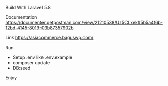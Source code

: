 Build With Laravel 5.8

Documentation
https://documenter.getpostman.com/view/21210538/Uz5CLxek#5b5a4f6b-12bd-4145-8019-03b87357902b

Link
https://asiacommerce.baguswp.com/

Run
- Setup .env like .env.example
- composer update
- DB:seed 

Enjoy